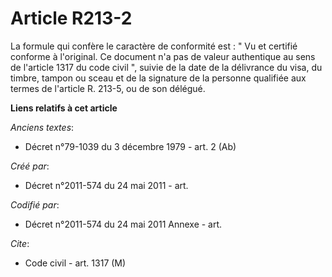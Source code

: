 # Article R213-2

La formule qui confère le caractère de conformité est : " Vu et certifié conforme à l'original. Ce document n'a pas de valeur
authentique au sens de l'article 1317 du code civil ", suivie de la date de la délivrance du visa, du timbre, tampon ou sceau
et de la signature de la personne qualifiée aux termes de l'article R. 213-5, ou de son délégué.

**Liens relatifs à cet article**

_Anciens textes_:

  - Décret n°79-1039 du 3 décembre 1979 - art. 2 (Ab)

_Créé par_:

  - Décret n°2011-574 du 24 mai 2011  - art.

_Codifié par_:

  - Décret n°2011-574 du 24 mai 2011 Annexe - art.

_Cite_:

  - Code civil - art. 1317 (M)
